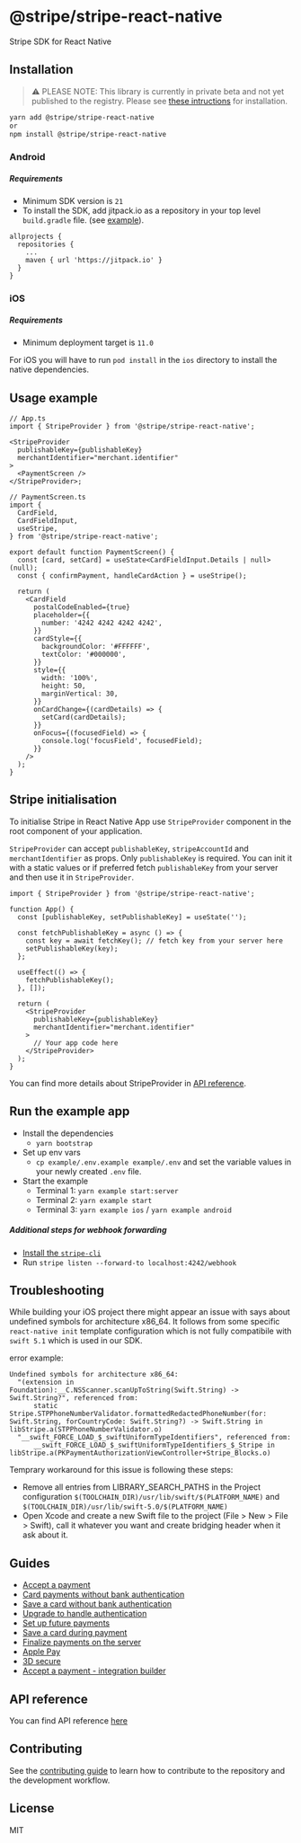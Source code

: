 # @stripe/stripe-react-native

Stripe SDK for React Native

## Installation

> ⚠️ PLEASE NOTE: This library is currently in private beta and not yet published to the registry. Please see [these intructions](https://github.com/stripe/react-native/blob/master/CONTRIBUTING.md#install-library-as-local-repository) for installation.

```sh
yarn add @stripe/stripe-react-native
or
npm install @stripe/stripe-react-native
```

### Android

##### Requirements

- Minimum SDK version is `21`
- To install the SDK, add jitpack.io as a repository in your top level `build.gradle` file. (see [example](https://github.com/stripe/react-native/blob/master/example/android/build.gradle)).

```
allprojects {
  repositories {
    ...
    maven { url 'https://jitpack.io' }
  }
}
```

### iOS

##### Requirements

- Minimum deployment target is `11.0`

For iOS you will have to run `pod install` in the `ios` directory to install the native dependencies.

## Usage example

```tsx
// App.ts
import { StripeProvider } from '@stripe/stripe-react-native';

<StripeProvider
  publishableKey={publishableKey}
  merchantIdentifier="merchant.identifier"
>
  <PaymentScreen />
</StripeProvider>;

// PaymentScreen.ts
import {
  CardField,
  CardFieldInput,
  useStripe,
} from '@stripe/stripe-react-native';

export default function PaymentScreen() {
  const [card, setCard] = useState<CardFieldInput.Details | null>(null);
  const { confirmPayment, handleCardAction } = useStripe();

  return (
    <CardField
      postalCodeEnabled={true}
      placeholder={{
        number: '4242 4242 4242 4242',
      }}
      cardStyle={{
        backgroundColor: '#FFFFFF',
        textColor: '#000000',
      }}
      style={{
        width: '100%',
        height: 50,
        marginVertical: 30,
      }}
      onCardChange={(cardDetails) => {
        setCard(cardDetails);
      }}
      onFocus={(focusedField) => {
        console.log('focusField', focusedField);
      }}
    />
  );
}
```

## Stripe initialisation

To initialise Stripe in React Native App use `StripeProvider` component in the root component of your application.

`StripeProvider` can accept `publishableKey`, `stripeAccountId` and `merchantIdentifier` as props. Only `publishableKey` is required. You can init it with a static values or if preferred fetch `publishableKey` from your server and then use it in `StripeProvider`.

```tsx
import { StripeProvider } from '@stripe/stripe-react-native';

function App() {
  const [publishableKey, setPublishableKey] = useState('');

  const fetchPublishableKey = async () => {
    const key = await fetchKey(); // fetch key from your server here
    setPublishableKey(key);
  };

  useEffect(() => {
    fetchPublishableKey();
  }, []);

  return (
    <StripeProvider
      publishableKey={publishableKey}
      merchantIdentifier="merchant.identifier"
    >
      // Your app code here
    </StripeProvider>
  );
}
```

You can find more details about StripeProvider in [API reference](./docs/api-reference.md#stripeprovider).

## Run the example app

- Install the dependencies
  - `yarn bootstrap`
- Set up env vars
  - `cp example/.env.example example/.env` and set the variable values in your newly created `.env` file.
- Start the example
  - Terminal 1: `yarn example start:server`
  - Terminal 2: `yarn example start`
  - Terminal 3: `yarn example ios` / `yarn example android`

##### Additional steps for webhook forwarding

- [Install the `stripe-cli`](https://stripe.com/docs/stripe-cli)
- Run `stripe listen --forward-to localhost:4242/webhook`

## Troubleshooting

While building your iOS project there might appear an issue with says about undefined symbols for architecture x86_64. It follows from some specific `react-native init` template configuration which is not fully compatibile with `swift 5.1` which is used in our SDK.

error example:

```
Undefined symbols for architecture x86_64:
  "(extension in Foundation):__C.NSScanner.scanUpToString(Swift.String) -> Swift.String?", referenced from:
      static Stripe.STPPhoneNumberValidator.formattedRedactedPhoneNumber(for: Swift.String, forCountryCode: Swift.String?) -> Swift.String in libStripe.a(STPPhoneNumberValidator.o)
  "__swift_FORCE_LOAD_$_swiftUniformTypeIdentifiers", referenced from:
      __swift_FORCE_LOAD_$_swiftUniformTypeIdentifiers_$_Stripe in libStripe.a(PKPaymentAuthorizationViewController+Stripe_Blocks.o)
```

Temprary workaround for this issue is following these steps:

- Remove all entries from LIBRARY_SEARCH_PATHS in the Project configuration
  `$(TOOLCHAIN_DIR)/usr/lib/swift/$(PLATFORM_NAME)` and `$(TOOLCHAIN_DIR)/usr/lib/swift-5.0/$(PLATFORM_NAME)`
- Open Xcode and create a new Swift file to the project (File > New > File > Swift), call it whatever you want and create bridging header when it ask about it.

## Guides

- [Accept a payment](https://stripe.com/docs/payments/accept-a-payment?platform=react-native)
- [Card payments without bank authentication](https://stripe.com/docs/payments/without-card-authentication?platform=react-native)
- [Save a card without bank authentication](https://stripe.com/docs/payments/save-card-without-authentication?platform=react-native)
- [Upgrade to handle authentication](https://stripe.com/docs/payments/payment-intents/upgrade-to-handle-actions?platform=react-native)
- [Set up future payments](https://stripe.com/docs/payments/save-and-reuse?platform=react-native)
- [Save a card during payment](https://stripe.com/docs/payments/save-during-payment?platform=react-native)
- [Finalize payments on the server](https://stripe.com/docs/payments/accept-a-payment-synchronously?platform=react-native)
- [Apple Pay](https://stripe.com/docs/apple-pay?platform=react-native)
- [3D secure](https://stripe.com/docs/payments/3d-secure#when-to-use-3d-secure)
- [Accept a payment - integration builder](./docs/accept-a-payment-integration.md)

## API reference

You can find API reference [here](./docs/api-reference.md)

## Contributing

See the [contributing guide](CONTRIBUTING.md) to learn how to contribute to the repository and the development workflow.

## License

MIT
